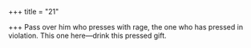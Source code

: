 +++
title = "21"

+++
Pass over him who presses with rage, the one who has pressed
in violation.
This one here—drink this pressed gift.